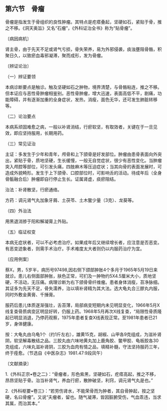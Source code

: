## 第六节　骨瘤

骨瘤是指发生于骨组织的良性肿瘤。其特点是疙瘩叠起，坚硬如石，紧贴于骨，推之不移。《洞天奥旨》又名“石瘤”，《外科证治全书》称为“贴骨瘤”。

〔病因病机〕

肾主骨，由于先天不足或肾气亏损，骨失荣养，易为外邪侵袭，痰浊壅阻骨骼，积聚日久，以致瘀血毒邪凝滞，聚而成形，发为骨瘤。

〔辨证论治〕

（一）辨证要领

本病诊断要点是触诊。触及坚硬如石之肿物，境界清楚，与骨骼粘连，推之不移。但本证应与恶性骨肿瘤相鉴别。恶性骨肿瘤，增大迅速，表面高低不平，剧痛，功能障碍，并有逐渐加重的全身症状，发热，消瘦，面色无华，还可发生肺脏转移等。

（二）论治要点

本病系顽固难愈之病，一般以补肾消结，行瘀软坚，有取效者，关键在于一旦见效，即应坚持服用，长期用药。

（三）常见证治

主证：多发生于少年和青年，颅骨和上下颌骨是好发部位。肿瘤由患骨表面向外突出，紧贴于骨，质地坚硬，生长缓慢，一般无自觉症状，很少有恶性变化。当肿瘤突入颅腔等部位，可引发头痛，四肢麻木等压迫症状；当其向骨的表面发展时，可造成外貌畸形。发生于上下颌骨、口腔部位时，可影响舌的活动。待成年后（全身骨骺融合后）肿瘤即自行停止生长。证属肾虚，痰瘀阻结。

治法：补肾散坚，行瘀通络。

方药：调元肾气丸加象牙屑、土茯苓、土木鳖少量（3克）、龙葵等。

（四）外治法

用黑退消掺于阳和解凝膏上外贴。

（五）临证权变

本病无症状者，可以不必考虑治疗。如果成年后又继续增长者，应注意是否恶变。有恶变迹象者，则需手术治疗。手术难度太大者则仍以内服药治疗为宜。

〔应用例案〕

蔡X，男，5岁半，病历号97498,因右侧下颌部肿胀4个多月于1965年5月19日来就诊。患儿右侧面部肿胀，肤色正常，可扪及一肿物约5X4.5厘米大小，质地坚硬，不活动，无压痛。病理诊断为右下颌骨骨纤维瘤。患者身体消瘦，苔净脉细。其证多为先天不足，骨失濡养，治以填补肾精为其大法。选大龟丸合三膠丸内服，同时外敷金黄膏、千捶膏。

服药后患儿体质遂渐强壮，舌苔薄，局部病变短期内未见明显变化，1966年5月X线复查骨质病变区明显好转，仍服上药。1968年5月再次X线复查，“局限性骨质隆起已明显消退，乃停药观察，1975年患者复查X线表现正常。至1981年患者已21岁，身体健康。

按：大龟丸由乌龟1个（约1斤左右），雄黄15克，胡椒、山甲各9克组成，为滋补肾阴，软坚解毒散结之品。三胶丸由六味地黄丸加上鹿角胶、鳖甲胶、龟板胶各30克组成，六味丸滋补肾阴，三胶为血肉有情之品，填精补髓，守法坚持服药三年，终于痊愈。（节选自《中医杂志》1981.47:9段凤午）

〔文献摘录〕

1.《外科正宗•卷之二》：“骨瘤者，形色紫黑，坚硬如石，疙瘩高起，推之不移，昂昂坚贴于骨。治当补肾气，养血行瘀，散肿破坚，利窍，调元肾气丸是也。”

2.《外科枢要•卷三》：“若劳伤肾水，不能荣骨而为肿者，其自骨肿起，按之坚硬，名曰骨瘤”。又说“夫瘤者，留也。随气凝滞，皆因脏腑受伤，气血乖违，当求其属，而治其本。”
